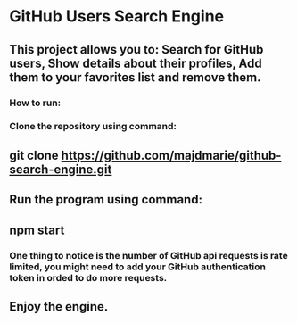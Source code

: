 # GitHub Users Search Engine
## This project allows you to: Search for GitHub users, Show details about their profiles, Add them to your favorites list and remove them.
### How to run:
### Clone the repository using command:
## git clone https://github.com/majdmarie/github-search-engine.git
## Run the program using command:
## npm start
### One thing to notice is the number of GitHub api requests is rate limited, you might need to add your GitHub authentication token in orded to do more requests.
## Enjoy the engine.
